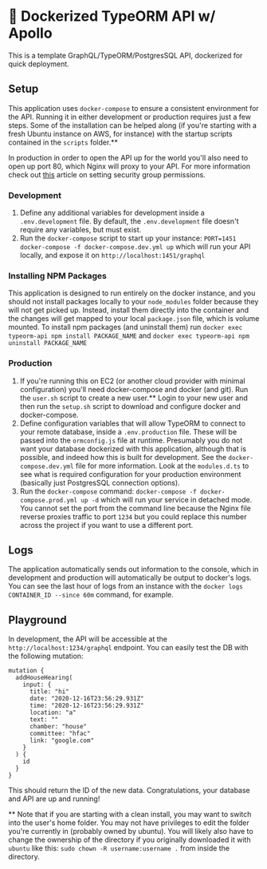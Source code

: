 # 🚀 Dockerized TypeORM API w/ Apollo

This is a template GraphQL/TypeORM/PostgresSQL API, dockerized for quick deployment.

## Setup

This application uses `docker-compose` to ensure a consistent environment for the API. Running it in either development or production requires just a few steps. Some of the installation can be helped along (if you're starting with a fresh Ubuntu instance on AWS, for instance) with the startup scripts contained in the `scripts` folder.\*\*

In production in order to open the API up for the world you'll also need to open up port 80, which Nginx will proxy to your API. For more information check out [this](https://aws.amazon.com/premiumsupport/knowledge-center/connect-http-https-ec2/) article on setting security group permissions.

### Development

1. Define any additional variables for development inside a `.env.development` file. By default, the `.env.development` file doesn't require any variables, but must exist.
2. Run the `docker-compose` script to start up your instance: `PORT=1451 docker-compose -f docker-compose.dev.yml up` which will run your API locally, and expose it on `http://localhost:1451/graphql`

### Installing NPM Packages

This application is designed to run entirely on the docker instance, and you should not install packages locally to your `node_modules` folder because they will not get picked up. Instead, install them directly into the container and the changes will get mapped to your local `package.json` file, which is volume mounted. To install npm packages (and uninstall them) run `docker exec typeorm-api npm install PACKAGE_NAME` and `docker exec typeorm-api npm uninstall PACKAGE_NAME`

### Production

1. If you're running this on EC2 (or another cloud provider with minimal configuration) you'll need docker-compose and docker (and git). Run the `user.sh` script to create a new user.\*\* Login to your new user and then run the `setup.sh` script to download and configure docker and docker-compose.
2. Define configuration variables that will allow TypeORM to connect to your remote database, inside a `.env.production` file. These will be passed into the `ormconfig.js` file at runtime. Presumably you do not want your database dockerized with this application, although that is possible, and indeed how this is built for development. See the `docker-compose.dev.yml` file for more information. Look at the `modules.d.ts` to see what is required configuration for your production environment (basically just PostgresSQL connection options).
3. Run the `docker-compose` command: `docker-compose -f docker-compose.prod.yml up -d` which will run your service in detached mode. You cannot set the port from the command line because the Nginx file reverse proxies traffic to port `1234` but you could replace this number across the project if you want to use a different port.

## Logs

The application automatically sends out information to the console, which in development and production will automatically be output to docker's logs. You can see the last hour of logs from an instance with the `docker logs CONTAINER_ID --since 60m` command, for example.

## Playground

In development, the API will be accessible at the `http://localhost:1234/graphql` endpoint. You can easily test the DB with the following mutation:

```
mutation {
  addHouseHearing(
    input: {
      title: "hi"
      date: "2020-12-16T23:56:29.931Z"
      time: "2020-12-16T23:56:29.931Z"
      location: "a"
      text: ""
      chamber: "house"
      committee: "hfac"
      link: "google.com"
    }
  ) {
    id
  }
}
```

This should return the ID of the new data. Congratulations, your database and API are up and running!

\*\* Note that if you are starting with a clean install, you may want to switch into the user's home folder. You may not have privileges to edit the folder you're currently in (probably owned by ubuntu). You will likely also have to change the ownership of the directory if you originally downloaded it with `ubuntu` like this: `sudo chown -R username:username .` from inside the directory.
